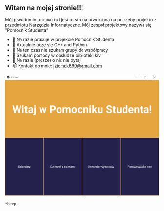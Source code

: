 ## Witam na mojej stronie!!!

Mój pseudomin to ```kuballa``` i jest to strona utworzona na potrzeby projektu z przedmiotu Narzędzia Informatyczne. Mój zespół projektowy nazywa się "Pomocnik Studenta"

* 🔭 Na razie pracuje w projekcie Pomocnik Studenta
* 🌱 Aktualnie uczę się C++ and Python
* 👯 Na ten czas nie szukam grupy do współpracy
* 🤔 Szukam pomocy w obsłudze biblioteki kiv
* 💬 Na razie (prosze) o nic nie pytaj
* 📫 Kontakt do mnie: jziomek669@gmail.com

![menu](https://github.com/AGH-Narzedzia-Informatyczne/Pomocnik-Studenta-Test/blob/main/menu.png?raw=true)

```*beep```



